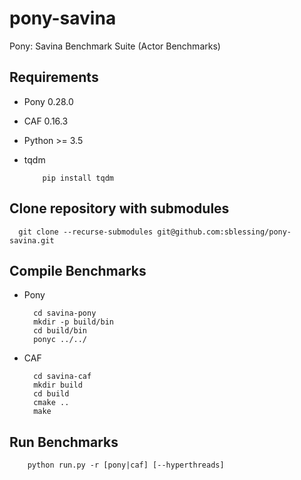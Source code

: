 # pony-savina
Pony: Savina Benchmark Suite (Actor Benchmarks)

## Requirements
  * Pony 0.28.0
  * CAF 0.16.3
  * Python >= 3.5
  * tqdm

            pip install tqdm

## Clone repository with submodules
      git clone --recurse-submodules git@github.com:sblessing/pony-savina.git

## Compile Benchmarks
* Pony  

        cd savina-pony
        mkdir -p build/bin
        cd build/bin
        ponyc ../../

* CAF
        
        cd savina-caf
        mkdir build
        cd build
        cmake ..
        make

## Run Benchmarks

        python run.py -r [pony|caf] [--hyperthreads]

